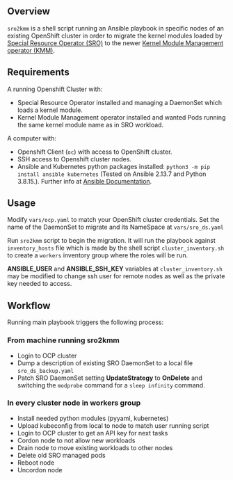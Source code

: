 ## Overview

`sro2kmm` is a shell script running an Ansible playbook in specific nodes of an existing OpenShift cluster in order to migrate the kernel modules loaded by [Special Resource Operator (SRO)](https://github.com/openshift/special-resource-operator) to the newer [Kernel Module Management operator (KMM)](https://github.com/rh-ecosystem-edge/kernel-module-management).

## Requirements

A running Openshift Cluster with:
- Special Resource Operator installed and managing a DaemonSet which loads a kernel module.
- Kernel Module Management operator installed and wanted Pods running the same kernel module name as in SRO workload.

A computer with:
- Openshift Client (`oc`) with access to OpenShift cluster.
- SSH access to Openshift cluster nodes.
- Ansible and Kubernetes python packages installed: `python3 -m pip install ansible kubernetes`
(Tested on Ansible 2.13.7 and Python 3.8.15.). Further info at [Ansible Documentation](https://docs.ansible.com/ansible/latest/installation_guide/index.html).

## Usage
Modify `vars/ocp.yaml` to match your OpenShift cluster credentials.
Set the name of the DaemonSet to migrate and its NameSpace at `vars/sro_ds.yaml`

Run `sro2kmm` script to begin the migration. It will run the playbook against `inventory_hosts` file which is made by the shell script `cluster_inventory.sh` to create a `workers` inventory group where the roles will be run.

**ANSIBLE_USER** and **ANSIBLE_SSH_KEY** variables at `cluster_inventory.sh` may be modified to change ssh user for remote nodes as well as the private key needed to access.

## Workflow
Running main playbook triggers the following process:

### From machine running sro2kmm 
- Login to OCP cluster
- Dump a description of existing SRO DaemonSet to a local file `sro_ds_backup.yaml`
- Patch SRO DaemonSet setting **UpdateStrategy** to **OnDelete** and switching the `modprobe` command for a `sleep infinity` command.

### In every cluster node in **workers** group
- Install needed python modules (pyyaml, kubernetes)
- Upload kubeconfig from local to node to match user running script
- Login to OCP cluster to get an API key for next tasks
- Cordon node to not allow new workloads
- Drain node to move existing workloads to other nodes
- Delete old SRO managed pods
- Reboot node
- Uncordon node



